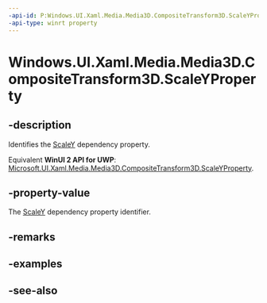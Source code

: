 ```yaml
---
-api-id: P:Windows.UI.Xaml.Media.Media3D.CompositeTransform3D.ScaleYProperty
-api-type: winrt property
---
```


<!-- Property syntax
public Windows.UI.Xaml.DependencyProperty ScaleYProperty { get; }
-->

# Windows.UI.Xaml.Media.Media3D.CompositeTransform3D.ScaleYProperty

## -description
Identifies the [ScaleY](compositetransform3d_scaley.md) dependency property.

Equivalent **WinUI 2 API for UWP**: [Microsoft.UI.Xaml.Media.Media3D.CompositeTransform3D.ScaleYProperty](/windows/winui/api/microsoft.ui.xaml.media.media3d.compositetransform3d.scaleyproperty).

## -property-value
The [ScaleY](compositetransform3d_scaley.md) dependency property identifier.

## -remarks

## -examples

## -see-also
